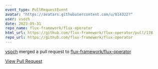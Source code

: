```yaml
---
event_type: PullRequestEvent
avatar: "https://avatars.githubusercontent.com/u/814322?"
user: vsoch
date: 2023-05-31
repo_name: flux-framework/flux-operator
html_url: https://github.com/flux-framework/flux-operator/pull/178
repo_url: https://github.com/flux-framework/flux-operator
---
```


<a href='https://github.com/vsoch' target='_blank'>vsoch</a> merged a pull request to <a href='https://github.com/flux-framework/flux-operator' target='_blank'>flux-framework/flux-operator</a>

<a href='https://github.com/flux-framework/flux-operator/pull/178' target='_blank'>View Pull Request</a>